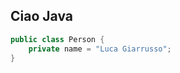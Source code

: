 ## Ciao Java

```java title="Person.java"
public class Person {
    private name = "Luca Giarrusso";
}
```